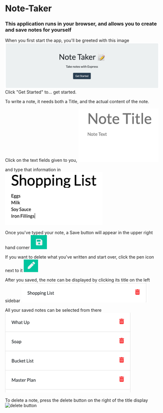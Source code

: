 # Note-Taker

### This application runs in your browser, and allows you to create and save notes for yourself

When you first start the app, you'll be greeted with this image
![title](./screenshots/1_title.png)
Click "Get Started" to... get started.

To write a note, it needs both a Title, and the actual content of the note.

Click on the text fields given to you, 
![text fields](./screenshots/2_textfields.png)

and type that information in
![filledout form](./screenshots/5_filledout.png)

Once you've typed your note, a Save button will appear in the upper right hand corner
![save button](./screenshots/3_save.png)

If you want to delete what you've written and start over, click the pen icon next to it
![pen icon](./screenshots/4_penicon.png)

After you saved, the note can be displayed by clicking its title on the left sidebar
![saved note title](./screenshots/6_savednote.png)

All your saved notes can be selected from there
![All your saved notes](./screenshots/7_allnotes.png)

To delete a note, press the delete button on the right of the title display
![delete button](./8_delete.png)